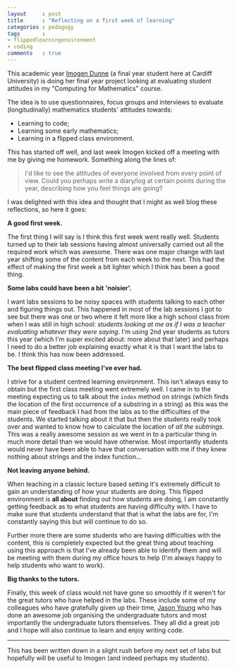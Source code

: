 ```yaml
---
layout     : post
title      : "Reflecting on a first week of learning"
categories : pedagogy
tags       :
- flippedlearningenvironment
- coding
comments   : true
---
```


This academic year [Imogen Dunne](http://vincent-knight.com/research/students/current/2014/09/30/Imogen-Dunne/) (a final year student here at Cardiff University) is doing her final year project looking at evaluating student attitudes in my "Computing for Mathematics" course.

The idea is to use questionnaires, focus groups and interviews to evaluate (longitudinally) mathematics students' attitudes towards:

- Learning to code;
- Learning some early mathematics;
- Learning in a flipped class environment.

This has started off well, and last week Imogen kicked off a meeting with me by giving me homework.
Something along the lines of:

> I'd like to see the attitudes of everyone involved from every point of view. Could you perhaps write a diary/log at certain points during the year, describing how you feel things are going?

I was delighted with this idea and thought that I might as well blog these reflections, so here it goes:

**A good first week.**

The first thing I will say is I think this first week went really well.
Students turned up to their lab sessions having almost universally carried out all the required work which was awesome.
There was one major change with last year shifting some of the content from each week to the next.
This had the effect of making the first week a bit lighter which I think has been a good thing.

**Some labs could have been a bit 'noisier'.**

I want labs sessions to be noisy spaces with students talking to each other and figuring things out.
This happened in most of the lab sessions I got to see but there was one or two where it felt more like a high school class from when I was still in high school: _students looking at me as if I was a teacher evaluating whatever they were saying_.
I'm using 2nd year students as tutors this year (which I'm super excited about: more about that later) and perhaps I need to do a better job explaining exactly what it is that I want the labs to be.
I think this has now been addressed.

**The best flipped class meeting I've ever had.**

I strive for a student centred learning environment.
This isn't always easy to obtain but the first class meeting went extremely well.
I came in to the meeting expecting us to talk about the `index` method on strings (which finds the location of the first occurrence of a substring in a string) as this was the main piece of feedback I had from the labs as to the difficulties of the students.
We started talking about it that but then the students really took over and wanted to know how to calculate the location of _all the subtrings_.
This was a really awesome session as we went in to a particular thing in much more detail than we would have otherwise.
Most importantly students would never have been able to have that conversation with me if they knew nothing about strings and the index function...

**Not leaving anyone behind.**

When teaching in a classic lecture based setting it's extremely difficult to gain an understanding of how your students are doing.
This flipped environment is **all about** finding out how students are doing, I am constantly getting feedback as to what students are having difficulty with.
I have to make sure that students understand that that is what the labs are for, I'm constantly saying this but will continue to do so.

Further more there are some students who are having difficulties with the content, this is completely expected but the great thing about teaching using this approach is that I've already been able to identify them and will be meeting with them during my office hours to help (I'm always happy to help students who want to work).

**Big thanks to the tutors.**

Finally, this week of class would not have gone so smoothly if it weren't for the great tutors who have helped in the labs.
These include some of my colleagues who have gratefully given up their time, [Jason Young](https://plus.google.com/+JasonYoung/posts) who has done an awesome job organising the undergraduate tutors and most importantly the undergraduate tutors themselves.
They all did a great job and I hope will also continue to learn and enjoy writing code.

---

This has been written down in a slight rush before my next set of labs but hopefully will be useful to Imogen (and indeed perhaps my students).

